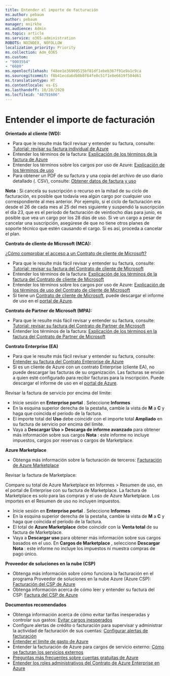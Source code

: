 ```yaml
---
title: Entender el importe de facturación
ms.author: pebaum
author: pebaum
manager: mnirkhe
ms.audience: Admin
ms.topic: article
ms.service: o365-administration
ROBOTS: NOINDEX, NOFOLLOW
localization_priority: Priority
ms.collection: Adm_O365
ms.custom:
- "9003554"
- "6680"
ms.openlocfilehash: f48ee1e36909515bf81df1ebeb367f91e9a1c9ca
ms.sourcegitcommit: f8b41ecda6db0b8f64fe0c51f1e8e6619f504d61
ms.translationtype: HT
ms.contentlocale: es-ES
ms.lasthandoff: 10/28/2020
ms.locfileid: "48791606"
---
```

# <a name="understand-billing-amount"></a>Entender el importe de facturación

**Orientado al cliente (WD):**

- Para que le resulte más fácil revisar y entender su factura, consulte: [Tutorial: revisar su factura individual de Azure](https://docs.microsoft.com/azure/cost-management-billing/understand/review-individual-bill?WT.mc_id=Portal-Microsoft_Azure_Support)
- Entender los términos de la factura: [Explicación de los términos de la factura de Azure](https://docs.microsoft.com/azure/cost-management-billing/understand/understand-invoice?WT.mc_id=Portal-Microsoft_Azure_Support)
- Entender los términos sobre los cargos por uso de Azure: [Explicación de los términos de uso](https://docs.microsoft.com/azure/cost-management-billing/understand/understand-usage?WT.mc_id=Portal-Microsoft_Azure_Support)
- Para obtener un PDF de su factura y una copia del archivo de uso diario detallado (. CSV), consulte: [Obtener datos de factura y uso](https://docs.microsoft.com/azure/billing/billing-download-azure-invoice-daily-usage-date?WT.mc_id=Portal-Microsoft_Azure_Support)

**Nota** : Si cancela su suscripción o recurso en la mitad de su ciclo de facturación, es posible que todavía vea algún cargo por cualquier uso correspondiente al mes anterior. Por ejemplo, si el ciclo de facturación era desde el 26 de cada mes al 25 del mes siguiente y suspendió la suscripción el día 23, que es el período de facturación de veintiocho días para junio, es posible que vea un cargo por los 28 días de uso. Si ve un cargo a pesar de cancelar una suscripción, asegúrese de que no tiene otros planes de soporte técnico que estén causando el cargo. Si es así, proceda a cancelar el plan.

**Contrato de cliente de Microsoft (MCA):**

[¿Cómo comprobar el acceso a un Contrato de cliente de Microsoft?](https://docs.microsoft.com/azure/cost-management-billing/manage/download-azure-invoice-daily-usage-date?WT.mc_id=Portal-Microsoft_Azure_Support#check-access-to-a-microsoft-customer-agreement)

- Para que le resulte más fácil revisar y entender su factura, consulte: [Tutorial: revisar su factura del Contrato de cliente de Microsoft](https://docs.microsoft.com/azure/cost-management-billing/understand/review-customer-agreement-bill?WT.mc_id=Portal-Microsoft_Azure_Support)
- Entender los términos de la factura: [Explicación de los términos de la factura del Contrato de cliente de Microsoft](https://docs.microsoft.com/azure/cost-management-billing/understand/mca-understand-your-invoice?WT.mc_id=Portal-Microsoft_Azure_Support)
- Entender los términos sobre los cargos por uso de Azure: [Explicación de los términos de uso del Contrato de cliente de Microsoft](https://docs.microsoft.com/azure/cost-management-billing/understand/mca-understand-your-usage?WT.mc_id=Portal-Microsoft_Azure_Support)
- Si tiene un [Contrato de cliente de Microsoft](https://docs.microsoft.com/azure/cost-management-billing/manage/download-azure-invoice-daily-usage-date?WT.mc_id=Portal-Microsoft_Azure_Support#check-access-to-a-microsoft-customer-agreement), puede descargar el informe de uso en el [portal de Azure](https://portal.azure.com/).

**Contrato de Partner de Microsoft (MPA):**

- Para que le resulte más fácil revisar y entender su factura, consulte: [Tutorial: revisar su factura del Contrato de Partner de Microsoft ](https://docs.microsoft.com/azure/cost-management-billing/understand/review-partner-agreement-bill?WT.mc_id=Portal-Microsoft_Azure_Support)
- Entender los términos de la factura: [Explicación de los términos en la factura del Contrato de Partner de Microsoft](https://docs.microsoft.com/azure/cost-management-billing/understand/mpa-invoice-terms?WT.mc_id=Portal-Microsoft_Azure_Support)

**Contrato Enterprise (EA)**

- Para que le resulte más fácil revisar y entender su factura, consulte: [Entender su factura del Contrato Enterprise de Azure](https://docs.microsoft.com/azure/cost-management-billing/understand/review-enterprise-agreement-bill?WT.mc_id=Portal-Microsoft_Azure_Support)
- Si es un cliente de Azure con un contrato Enterprise (cliente EA), no puede descargar las facturas de su organización. Las facturas se envían a quien esté configurado para recibir facturas para la inscripción. Puede descargar el informe de uso en el [portal de Azure](https://portal.azure.com/).

Revisar la factura de servicio por encima del límite:

- Inicie sesión en **Enterprise portal** . Seleccione **Informes**
- En la esquina superior derecha de la pestaña, cambie la vista de **M** a **C** y haga que coincida el período de la factura.
- El importe total del **Uso** debe coincidir con el importe total **Ampliado** en su factura de servicio por encima del límite.
- Vaya a **Descargar Uso > Descarga de informe avanzado** para obtener más información sobre sus cargos **Nota** : este informe no incluye impuestos, cargos por reservas o cargos de Marketplace.

**Azure Marketplace**

- Obtenga más información sobre la facturación de terceros: [Facturación de Azure Marketplace](https://docs.microsoft.com/azure/billing/billing-understand-your-azure-marketplace-charges?WT.mc_id=Portal-Microsoft_Azure_Support)

Revisar la factura de Marketplace:

Compare su total de Azure Marketplace en Informes > Resumen de uso, en el portal de Enterprise con su factura de Marketplace. La factura de Marketplace es solo para las compras y el uso de Azure Marketplace. Los importes en el Resumen de uso no incluyen impuestos.

- Inicie sesión en **Enterprise portal** . Seleccione **Informes**
- En la esquina superior derecha de la pestaña, cambie la vista de **M** a **C** y haga que coincida el período de la factura.
- El total de **Azure Marketplace** debe coincidir con la **Venta total** de su factura de Marketplace.
- Vaya a **Descargar uso** para obtener más información sobre sus cargos basados en el uso. En **Cargos de Marketplace** , seleccione **Descargar** **Nota** : este informe no incluye los impuestos ni muestra compras de pago único.

**Proveedor de soluciones en la nube (CSP)**

- Obtenga más información sobre cómo funciona la facturación en el programa Proveedor de soluciones en la nube Azure (Azure CSP): [Facturación del CSP de Azure](https://docs.microsoft.com/azure/cloud-solution-provider/billing/azure-csp-billing-overview?WT.mc_id=Portal-Microsoft_Azure_Support)
- Obtenga información acerca de cómo leer y entender su factura del CSP: [Factura del CSP de Azure](https://docs.microsoft.com/azure/cloud-solution-provider/billing/azure-csp-invoice?WT.mc_id=Portal-Microsoft_Azure_Support)

**Documentos recomendados**

- Obtenga información acerca de cómo evitar tarifas inesperadas y controlar sus gastos: [Evitar cargos inesperados](https://docs.microsoft.com/azure/cost-management-billing/manage/getting-started?WT.mc_id=Portal-Microsoft_Azure_Support)
- Configure alertas de crédito o facturación para supervisar y administrar la actividad de facturación de sus cuentas: [Configurar alertas de facturación](https://docs.microsoft.com/azure/cost-management-billing/costs/cost-mgt-alerts-monitor-usage-spending?WT.mc_id=Portal-Microsoft_Azure_Support)
- [Entender el límite de gasto de Azure](https://docs.microsoft.com/azure/cost-management-billing/manage/spending-limit?WT.mc_id=Portal-Microsoft_Azure_Support)
- Entender la facturación de Azure para cargos de servicio externo: [Cómo se facturan los servicios externos](https://docs.microsoft.com/azure/cost-management-billing/understand/understand-azure-marketplace-charges?WT.mc_id=Portal-Microsoft_Azure_Support)
- [Preguntas más frecuentes sobre cuentas gratuitas de Azure](https://azure.microsoft.com/free/free-account-faq/)
- [Entender los roles administrativos del Contrato de Azure Enterprise en Azure](https://docs.microsoft.com/azure/cost-management-billing/manage/understand-ea-roles?WT.mc_id=Portal-Microsoft_Azure_Support)
